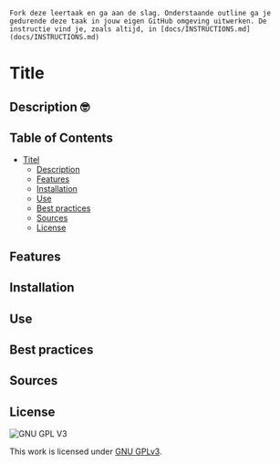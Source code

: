 ```Fork deze leertaak en ga aan de slag. Onderstaande outline ga je gedurende deze taak in jouw eigen GitHub omgeving uitwerken. De instructie vind je, zoals altijd, in [docs/INSTRUCTIONS.md](docs/INSTRUCTIONS.md)```

# Title 

## Description 🤓
<!-- Add a link to your live demo in Github Pages 🌐-->
<!-- Add a nice poster image here at the end of the week, showing off your shiny frontend 📸 -->

## Table of Contents

- [Titel](#titel)
  * [Description](#description)
  * [Features](#features)
  * [Installation](#installation)
  * [Use](#use)
  * [Best practices](#best-practices)
  * [Sources](#sources)
  * [License](#license)

## Features

## Installation

## Use

## Best practices

## Sources

## License

![GNU GPL V3](https://www.gnu.org/graphics/gplv3-127x51.png)

This work is licensed under [GNU GPLv3](./LICENSE).

